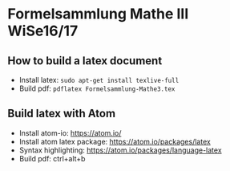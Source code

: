 # Formelsammlung Mathe III WiSe16/17

## How to build a latex document

* Install latex: ``sudo apt-get install texlive-full``
* Build pdf: ``pdflatex Formelsammlung-Mathe3.tex``

## Build latex with Atom

* Install atom-io: https://atom.io/
* Install atom latex package: https://atom.io/packages/latex
* Syntax highlighting: https://atom.io/packages/language-latex
* Build pdf: ctrl+alt+b
